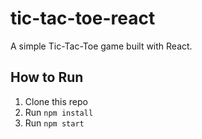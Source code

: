 # tic-tac-toe-react

A simple Tic-Tac-Toe game built with React.  

## How to Run
1. Clone this repo
2. Run `npm install`
3. Run `npm start`
